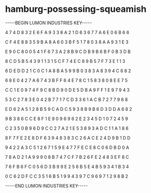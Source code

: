 # hamburg-possessing-squeamish

-----BEGIN LUMON INDUSTRIES KEY-----

4 7 4 D 8 3 2 E 6 F A 9 3 3 8 A 2 1 D 6 3 6 7 7 A 6 E 0 6 B 6 6

C F 4 E 8 8 3 5 9 B A 8 A 6 0 3 B F 5 1 7 8 0 3 8 A A 9 3 1 E 3

E 9 0 C 8 0 0 5 4 1 F 6 7 3 A 2 8 B 9 C D B 9 B 6 B F 0 B 3 D B

8 C D 5 B 5 4 3 9 1 1 3 1 5 C F 7 4 E C 8 9 B 5 7 F 7 3 E 1 1 3

6 D E D D 2 1 C 0 C 1 A 8 B A 5 9 9 B 0 3 8 3 A 8 3 9 4 C 6 8 2

6 8 E 0 4 2 7 A 6 7 4 3 B F F 6 4 E 7 8 C 1 5 8 3 8 0 8 E E 7 5

C C 1 E 0 9 7 4 F 9 C 8 B D 9 0 D E 5 D B A 9 F F 1 E 9 7 9 4 3

5 3 C 2 7 8 3 E 0 4 2 B 7 7 1 7 C D 3 3 6 1 A C B 7 2 7 7 9 6 8

E D 6 2 A 5 1 2 8 B 5 9 C A D C 5 9 3 8 B 9 B 6 D 3 D D A 6 8 2

9 B 3 8 6 C C E 8 F 1 E 9 0 9 6 9 6 2 E 2 3 4 5 D 1 0 7 2 4 5 9

C 2 3 5 0 B 9 6 D 9 C C 2 7 A 2 1 E 5 3 8 9 3 A D C 1 1 A 1 8 6

8 F 7 F E 2 E 8 D F 6 3 9 4 8 3 8 3 C 2 6 A C E 2 4 D 9 B 1 D D

9 4 2 2 A 3 C 5 1 2 6 7 1 5 9 E 4 7 7 F E C E 8 C 0 6 D B D 0 A

7 8 A D 2 1 A 9 9 9 0 8 B 7 4 7 C F 7 B 2 6 F E 2 4 8 3 E F 8 C

7 6 F B 6 F C 0 5 6 D 3 B 9 9 E 2 5 6 B 5 E 4 B 5 9 3 4 1 B 3 4

0 C 6 2 D F C C 3 5 1 6 B 5 1 9 9 4 3 9 7 C 9 6 9 7 1 2 9 8 B 2

-----END LUMON INDUSTRIES KEY-----
